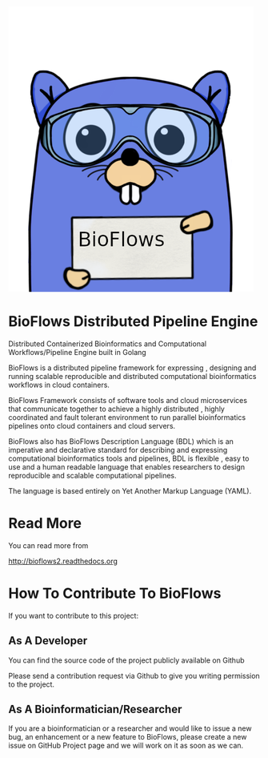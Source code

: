 ![](src/gopher.png)

BioFlows Distributed Pipeline Engine
====================================
Distributed Containerized Bioinformatics and Computational Workflows/Pipeline Engine built in Golang

BioFlows is a distributed pipeline framework for expressing , designing and running scalable reproducible and distributed computational bioinformatics workflows in cloud containers.

BioFlows Framework consists of software tools and cloud microservices that communicate together to achieve a highly distributed , highly coordinated and fault tolerant environment to run parallel bioinformatics pipelines onto cloud containers and cloud servers.

BioFlows also has BioFlows Description Language (BDL) which is an imperative and declarative standard for describing and expressing computational bioinformatics tools and pipelines, BDL is flexible , easy to use and a human readable language that enables researchers to design reproducible and scalable computational pipelines.

The language is based entirely on Yet Another Markup Language (YAML).

Read More
=========
You can read more from 

http://bioflows2.readthedocs.org

 
How To Contribute To BioFlows
=============================
 
 If you want to contribute to this project:
 
As A Developer
-------------

You can find the source code of the project publicly available on Github
 
Please send a contribution request via Github to give you writing permission to the project.
 
 
As A Bioinformatician/Researcher
--------------------------------

If you are a bioinformatician or a researcher and would like to issue a new bug, an enhancement or a new feature to BioFlows, please create a new issue on GitHub Project page and we will work on it as soon as we can.
 
 
 
